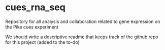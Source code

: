 # cues_rna_seq
Repository for all analysis and collaboration related to gene expression on the Pike cues experiment

We should write a descriptive readme that keeps track of the github repo for this project (added to the to-do)
